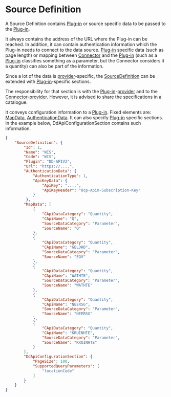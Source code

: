 ﻿# Source Definition

A Source Definition contains [Plug-in](/architecture/plug-in.md) or source specific data to be passed to the [Plug-in](/architecture/plug-in.md).

It always contains the address of the URL where the Plug-in can be reached.
In addition, it can contain authentication information which the Plug-in needs to connect to the data source.
[Plug-in](/architecture/plug-in.md) specific data (such as page length) or mapping between [Connector](/architecture/connector.md) and the [Plug-in](/architecture/plug-in.md) (such as a [Plug-in](/architecture/plug-in.md) classifies something as a parameter, but the Connector considers it a quantity) can also be part of the information.

Since a lot of the data is [provider](/architecture/provider.md)-specific, the [SourceDefinition](/specifications/formats/source-definition.md) can be extended with [Plug-in](/architecture/plug-in.md)-specific sections. 

The responsibility for that section is with the [Plug-in](/architecture/plug-in.md)-[provider](/architecture/provider.md) and to the [Connector](/architecture/connector.md)-[provider](/architecture/provider.md).
However, it is advised to share the specifications in a catalogue.

It conveys configuration information to a [Plug-in](/architecture/plug-in.md). 
Fixed elements are: [MapData](/specifications/formats/map-data.md), [AuthenticationData](/specifications/formats/authentication.md).
It can also specify [Plug-in](/architecture/plug-in.md) specific sections. In the example below, DdApiConfigurationSection contains such information.

```json
{
    "SourceDefinition": {
        "Id": 1,
        "Name": "WIS",
        "Code": "WIS",
        "Plugin": "DD-APIV2",
        "Url": "https://....",
        "AuthenticationData": {
            "AuthenticationType": 1,
            "ApiKeyData": {
                "ApiKey": "....",
                "ApiKeyHeader": "Ocp-Apim-Subscription-Key"
            }
         },
        "MapData": [
            {
                "CApiDataCategory": "Quantity",
                "CApiName": "Q",
                "SourceDataCategory": "Parameter",
                "SourceName": "Q"
            },
            {
                "CApiDataCategory": "Quantity",
                "CApiName": "GELDHD",
                "SourceDataCategory": "Parameter",
                "SourceName": "EGV"
            },
            {
                "CApiDataCategory": "Quantity",
                "CApiName": "WATHTE",
                "SourceDataCategory": "Parameter",
                "SourceName": "WATHTE"
            },
            {
                "CApiDataCategory": "Quantity",
                "CApiName": "NEERSG",
                "SourceDataCategory": "Parameter",
                "SourceName": "NEERSG"
            },
            {
                "CApiDataCategory": "Quantity",
                "CApiName": "KRUINHTE",
                "SourceDataCategory": "Parameter",
                "SourceName": "KRUINHTE"
            }
        ],
        "DdApiConfigurationSection": {
            "PageSize": 100,
            "SupportedQueryParameters": [
                "locationCode"
            ]
        }
    }
}
```